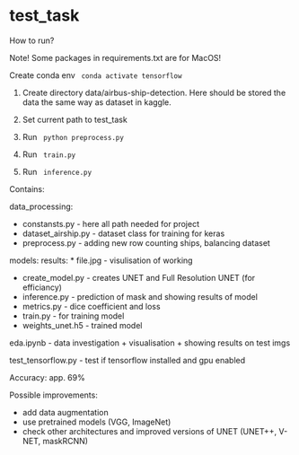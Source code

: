 # test_task
How to run?

Note! Some packages in requirements.txt are for MacOS!

Create conda env <code> conda activate tensorflow </code>

1. Create directory data/airbus-ship-detection. Here should be stored the data the same way as dataset in kaggle.

2. Set current path to test_task

3. Run <code> python preprocess.py </code>

4. Run <code> train.py </code>

5. Run <code> inference.py </code>


Contains:

data_processing:

* constansts.py - here all path needed for project
* dataset_airship.py - dataset class for training for keras
* preprocess.py - adding new row counting ships, balancing dataset

models:
  results:
    * file.jpg - visulisation of working
* create_model.py - creates UNET and Full Resolution UNET (for efficiancy)
* inference.py - prediction of mask and showing results of model
* metrics.py - dice coefficient and loss
* train.py - for training model
* weights_unet.h5 - trained model

eda.ipynb - data investigation + visualisation + showing results on test imgs

test_tensorflow.py - test if tensorflow installed and gpu enabled

Accuracy: app. 69%

Possible improvements:
  * add data augmentation 
  * use pretrained models (VGG, ImageNet)
  * check other architectures and improved versions of UNET (UNET++, V-NET, maskRCNN)
